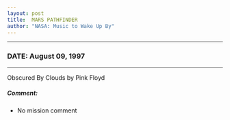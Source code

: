 ```yaml
---
layout: post
title:  MARS PATHFINDER
author: "NASA: Music to Wake Up By"
---
```


----
### DATE: August 09, 1997
----
Obscured By Clouds by Pink Floyd

##### Comment:
* No mission comment
